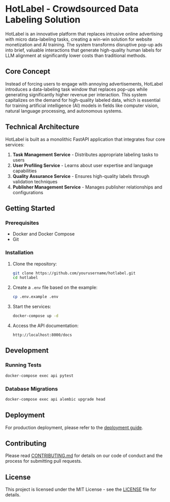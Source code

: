 # HotLabel - Crowdsourced Data Labeling Solution

HotLabel is an innovative platform that replaces intrusive online advertising with micro data-labeling tasks, creating a win-win solution for website monetization and AI training. The system transforms disruptive pop-up ads into brief, valuable interactions that generate high-quality human labels for LLM alignment at significantly lower costs than traditional methods.

## Core Concept

Instead of forcing users to engage with annoying advertisements, HotLabel introduces a data-labeling task window that replaces pop-ups while generating significantly higher revenue per interaction. This system capitalizes on the demand for high-quality labeled data, which is essential for training artificial intelligence (AI) models in fields like computer vision, natural language processing, and autonomous systems.

## Technical Architecture

HotLabel is built as a monolithic FastAPI application that integrates four core services:

1. **Task Management Service** - Distributes appropriate labeling tasks to users
2. **User Profiling Service** - Learns about user expertise and language capabilities
3. **Quality Assurance Service** - Ensures high-quality labels through validation techniques
4. **Publisher Management Service** - Manages publisher relationships and configurations

## Getting Started

### Prerequisites

- Docker and Docker Compose
- Git

### Installation

1. Clone the repository:
   ```bash
   git clone https://github.com/yourusername/hotlabel.git
   cd hotlabel
   ```

2. Create a `.env` file based on the example:
   ```bash
   cp .env.example .env
   ```

3. Start the services:
   ```bash
   docker-compose up -d
   ```

4. Access the API documentation:
   ```
   http://localhost:8000/docs
   ```

## Development

### Running Tests

```bash
docker-compose exec api pytest
```

### Database Migrations

```bash
docker-compose exec api alembic upgrade head
```

## Deployment

For production deployment, please refer to the [deployment guide](docs/deployment.md).

## Contributing

Please read [CONTRIBUTING.md](CONTRIBUTING.md) for details on our code of conduct and the process for submitting pull requests.

## License

This project is licensed under the MIT License - see the [LICENSE](LICENSE) file for details.